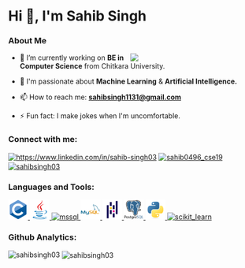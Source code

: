 <h1 align="left">Hi 👋, I'm Sahib Singh</h1>

<h3 align="left">About Me</h3>
<img src="https://i.pinimg.com/originals/ef/16/e4/ef16e4e68b0d3cb81e6bb8a8c3258d7e.gif" width =256 align="right" />

- 🔭 I’m currently working on **BE in Computer Science** from Chitkara University. 
  
- 🌱 I'm passionate about **Machine Learning** & **Artificial Intelligence.**

- 📫 How to reach me: **sahibsingh1131@gmail.com**

- ⚡ Fun fact: I make jokes when I'm uncomfortable.

<h3 align="left">Connect with me:</h3>
<p align="left">
<a href="https://linkedin.com/in/sahibsingh03/" target="blank"><img align="center" src="https://raw.githubusercontent.com/rahuldkjain/github-profile-readme-generator/master/src/images/icons/Social/linked-in-alt.svg" alt="https://www.linkedin.com/in/sahib-singh03" height="30" width="40" /></a>
<a href="https://www.hackerrank.com/sahib0496_cse19" target="blank"><img align="center" src="https://raw.githubusercontent.com/rahuldkjain/github-profile-readme-generator/master/src/images/icons/Social/hackerrank.svg" alt="sahib0496_cse19" height="30" width="40" /></a>
<a href="https://www.leetcode.com/sahibsingh03" target="blank"><img align="center" src="https://raw.githubusercontent.com/rahuldkjain/github-profile-readme-generator/master/src/images/icons/Social/leet-code.svg" alt="sahibsingh03" height="30" width="40" /></a>
</p>

<h3 align="left">Languages and Tools:</h3>
<p align="left"> <a href="https://www.cprogramming.com/" target="_blank" rel="noreferrer"> <img src="https://raw.githubusercontent.com/devicons/devicon/master/icons/c/c-original.svg" alt="c" width="40" height="40"/> </a> <a href="https://www.java.com" target="_blank" rel="noreferrer"> <img src="https://raw.githubusercontent.com/devicons/devicon/master/icons/java/java-original.svg" alt="java" width="40" height="40"/> </a> <a href="https://www.microsoft.com/en-us/sql-server" target="_blank" rel="noreferrer"> <img src="https://www.svgrepo.com/show/303229/microsoft-sql-server-logo.svg" alt="mssql" width="40" height="40"/> </a> <a href="https://www.mysql.com/" target="_blank" rel="noreferrer"> <img src="https://raw.githubusercontent.com/devicons/devicon/master/icons/mysql/mysql-original-wordmark.svg" alt="mysql" width="40" height="40"/> </a> <a href="https://pandas.pydata.org/" target="_blank" rel="noreferrer"> <img src="https://raw.githubusercontent.com/devicons/devicon/2ae2a900d2f041da66e950e4d48052658d850630/icons/pandas/pandas-original.svg" alt="pandas" width="40" height="40"/> </a> <a href="https://www.postgresql.org" target="_blank" rel="noreferrer"> <img src="https://raw.githubusercontent.com/devicons/devicon/master/icons/postgresql/postgresql-original-wordmark.svg" alt="postgresql" width="40" height="40"/> </a> <a href="https://www.python.org" target="_blank" rel="noreferrer"> <img src="https://raw.githubusercontent.com/devicons/devicon/master/icons/python/python-original.svg" alt="python" width="40" height="40"/> </a> <a href="https://scikit-learn.org/" target="_blank" rel="noreferrer"> <img src="https://upload.wikimedia.org/wikipedia/commons/0/05/Scikit_learn_logo_small.svg" alt="scikit_learn" width="40" height="40"/> </a> </p>

<h3 align="left">Github Analytics:</h3>
<p><img align="left" src="https://github-readme-stats.vercel.app/api/top-langs?username=sahibsingh03&show_icons=true&locale=en&layout=compact" alt="sahibsingh03" /></p>


<p>&nbsp;<img align="center" src="https://github-readme-stats.vercel.app/api?username=sahibsingh03&show_icons=true&locale=en" alt="sahibsingh03" /></p>
